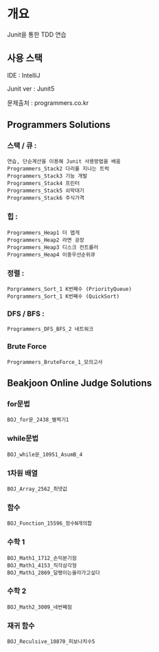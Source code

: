 # 개요
Junit을 통한 TDD 연습

## 사용 스택
IDE : IntelliJ

Junit ver : Junit5

문제출처 : programmers.co.kr

## Programmers Solutions
### 스택 / 큐 : 
	연습, 단순계산을 이용해 Junit 사용방법을 배움
	Programmers_Stack2 다리를 지나는 트럭 
	Programmers_Stack3 기능 개발
	Programmers_Stack4 프린터
	Programmers_Stack5 쇠막대기
	Programmers_Stack6 주식가격
	
### 힙 : 
	Programmers_Heap1 더 맵게
	Programmers_Heap2 라면 공장
	Programmers_Heap3 디스크 컨트롤러
	Programmers_Heap4 이중우선순위큐
	
### 정렬 :
	Porgrammers_Sort_1 K번째수 (PriorityQueue)
	Porgrammers_Sort_1 K번째수 (QuickSort)
	
### DFS / BFS :
	Programmers_DFS_BFS_2 네트워크
	
### Brute Force
	Programmers_BruteForce_1_모의고사
	
	
## Beakjoon Online Judge Solutions
### for문법
	BOJ_for문_2438_별찍기1

### while문법
	BOJ_while문_10951_AsumB_4

### 1차원 배열
	BOJ_Array_2562_최댓값
	
### 함수
	BOJ_Function_15596_정수N개의합

### 수학 1
	BOJ_Math1_1712_손익분기점
	BOJ_Math1_4153_직각삼각형
	BOJ_Math1_2869_달팽이는올라가고싶다
	
### 수학 2
	BOJ_Math2_3009_네번째점
	
### 재귀 함수
	BOJ_Reculsive_10870_피보나치수5
	
